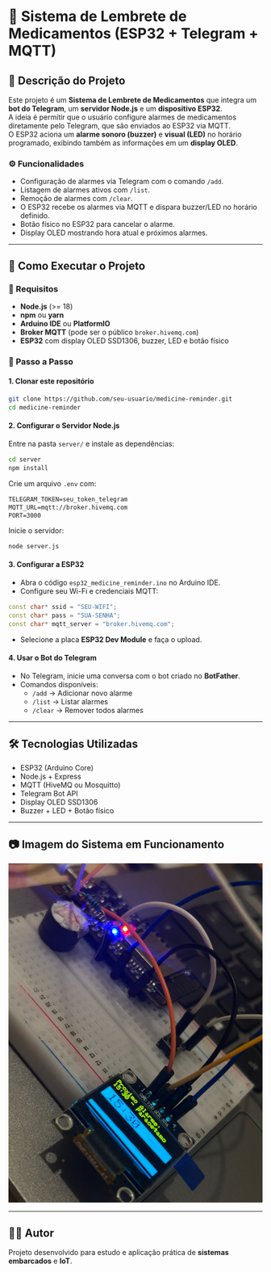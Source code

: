 # 💊 Sistema de Lembrete de Medicamentos (ESP32 + Telegram + MQTT)

## 📌 Descrição do Projeto
Este projeto é um **Sistema de Lembrete de Medicamentos** que integra um **bot do Telegram**, um **servidor Node.js** e um **dispositivo ESP32**.  
A ideia é permitir que o usuário configure alarmes de medicamentos diretamente pelo Telegram, que são enviados ao ESP32 via MQTT.  
O ESP32 aciona um **alarme sonoro (buzzer)** e **visual (LED)** no horário programado, exibindo também as informações em um **display OLED**.

### ⚙️ Funcionalidades
- Configuração de alarmes via Telegram com o comando `/add`.
- Listagem de alarmes ativos com `/list`.
- Remoção de alarmes com `/clear`.
- O ESP32 recebe os alarmes via MQTT e dispara buzzer/LED no horário definido.
- Botão físico no ESP32 para cancelar o alarme.
- Display OLED mostrando hora atual e próximos alarmes.

---

## 🚀 Como Executar o Projeto

### 🔹 Requisitos
- **Node.js** (>= 18)
- **npm** ou **yarn**
- **Arduino IDE** ou **PlatformIO**
- **Broker MQTT** (pode ser o público `broker.hivemq.com`)
- **ESP32** com display OLED SSD1306, buzzer, LED e botão físico

### 🔹 Passo a Passo

#### 1. Clonar este repositório
```bash
git clone https://github.com/seu-usuario/medicine-reminder.git
cd medicine-reminder
```

#### 2. Configurar o Servidor Node.js
Entre na pasta `server/` e instale as dependências:
```bash
cd server
npm install
```

Crie um arquivo `.env` com:
```
TELEGRAM_TOKEN=seu_token_telegram
MQTT_URL=mqtt://broker.hivemq.com
PORT=3000
```

Inicie o servidor:
```bash
node server.js
```

#### 3. Configurar a ESP32
- Abra o código `esp32_medicine_reminder.ino` no Arduino IDE.
- Configure seu Wi-Fi e credenciais MQTT:
```cpp
const char* ssid = "SEU-WIFI";
const char* pass = "SUA-SENHA";
const char* mqtt_server = "broker.hivemq.com";
```
- Selecione a placa **ESP32 Dev Module** e faça o upload.

#### 4. Usar o Bot do Telegram
- No Telegram, inicie uma conversa com o bot criado no **BotFather**.
- Comandos disponíveis:
  - `/add` → Adicionar novo alarme
  - `/list` → Listar alarmes
  - `/clear` → Remover todos alarmes

---

## 🛠️ Tecnologias Utilizadas
- ESP32 (Arduino Core)
- Node.js + Express
- MQTT (HiveMQ ou Mosquitto)
- Telegram Bot API
- Display OLED SSD1306
- Buzzer + LED + Botão físico

---

## 📷 Imagem do Sistema em Funcionamento
![Exemplo](/images/prototipo/3.jpeg)

---

## 👨‍💻 Autor
Projeto desenvolvido para estudo e aplicação prática de **sistemas embarcados** e **IoT**.  
